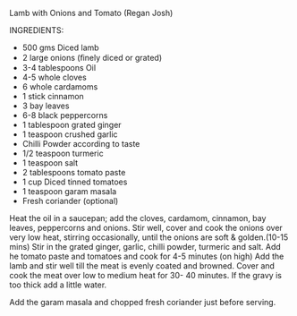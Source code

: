Lamb with Onions and Tomato (Regan Josh)

INGREDIENTS:

* 500 gms Diced lamb
* 2 large onions (ﬁnely diced or grated)
* 3-4 tablespoons Oil
* 4-5 whole cloves
* 6 whole cardamoms
* 1 stick cinnamon
* 3 bay leaves
* 6-8 black peppercorns
* 1 tablespoon grated ginger
* 1 teaspoon crushed garlic
* Chilli Powder according to taste
* 1/2 teaspoon turmeric
* 1 teaspoon salt
* 2 tablespoons tomato paste
* 1 cup Diced tinned tomatoes
* 1 teaspoon garam masala
* Fresh coriander (optional)

Heat the oil in a saucepan; add the cloves, cardamom, cinnamon, bay
leaves, peppercorns and onions. Stir well, cover and cook the onions over
very low heat, stirring occasionally, until the onions are soft & golden.(10-15 mins)
Stir in the grated ginger, garlic, chilli powder, turmeric and salt. Add he
tomato paste and tomatoes and cook for 4-5 minutes (on high) Add the lamb and
stir well till the meat is evenly coated and browned. Cover and cook the
meat over low to medium heat for 30- 40 minutes. If the gravy is too
thick add a little water.

Add the garam masala and chopped fresh coriander just before serving.


